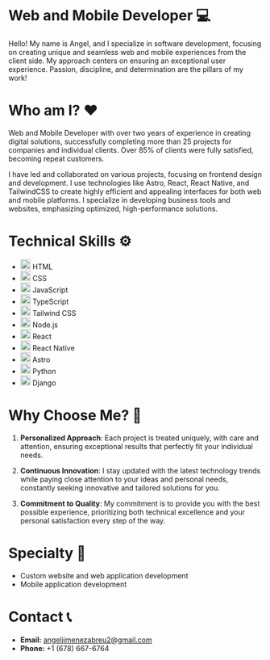 # Web and Mobile Developer 💻

Hello! My name is Angel, and I specialize in software development, focusing on creating unique and seamless web and mobile experiences from the client side. My approach centers on ensuring an exceptional user experience. Passion, discipline, and determination are the pillars of my work!

# Who am I? ❤

Web and Mobile Developer with over two years of experience in creating digital solutions, successfully completing more than 25 projects for companies and individual clients. Over 85% of clients were fully satisfied, becoming repeat customers.

I have led and collaborated on various projects, focusing on frontend design and development. I use technologies like Astro, React, React Native, and TailwindCSS to create highly efficient and appealing interfaces for both web and mobile platforms. I specialize in developing business tools and websites, emphasizing optimized, high-performance solutions.

# Technical Skills ⚙

- <img src="https://cdn-icons-png.flaticon.com/512/1532/1532556.png" alt="HTML Logo" width="20"/> HTML
- <img src="https://upload.wikimedia.org/wikipedia/commons/thumb/6/62/CSS3_logo.svg/800px-CSS3_logo.svg.png" alt="CSS Logo" width="20"/> CSS
- <img src="https://upload.wikimedia.org/wikipedia/commons/thumb/9/99/Unofficial_JavaScript_logo_2.svg/800px-Unofficial_JavaScript_logo_2.svg.png" alt="JS Logo" width="20"/> JavaScript
- <img src="https://upload.wikimedia.org/wikipedia/commons/thumb/4/4c/Typescript_logo_2020.svg/450px-Typescript_logo_2020.svg.png" alt="TS Logo" width="20"/> TypeScript
- <img src="https://upload.wikimedia.org/wikipedia/commons/thumb/d/d5/Tailwind_CSS_Logo.svg/320px-Tailwind_CSS_Logo.svg.png" alt="Tailwind CSS Logo" width="20"/> Tailwind CSS
- <img src="https://upload.wikimedia.org/wikipedia/commons/thumb/d/d9/Node.js_logo.svg/1280px-Node.js_logo.svg.png" alt="Node.js Logo" width="20"/> Node.js
- <img src="https://upload.wikimedia.org/wikipedia/commons/thumb/4/47/React.svg/768px-React.svg.png" alt="React Logo" width="20"/> React
- <img src="https://upload.wikimedia.org/wikipedia/commons/thumb/a/a7/React-icon.svg/375px-React-icon.svg.png" alt="React Native Logo" width="20"/> React Native
- <img src="https://upload.wikimedia.org/wikipedia/commons/thumb/c/ca/Astro.svg/375px-Astro.svg.png" alt="Astro Logo" width="20"/> Astro
- <img src="https://upload.wikimedia.org/wikipedia/commons/thumb/c/c3/Python-logo-notext.svg/1869px-Python-logo-notext.svg.png" alt="Python Logo" width="20"/> Python
- <img src="https://download.logo.wine/logo/Django_(web_framework)/Django_(web_framework)-Logo.wine.png" alt="Django Logo" width="20"/> Django

# Why Choose Me? 🤝

1. **Personalized Approach**: Each project is treated uniquely, with care and attention, ensuring exceptional results that perfectly fit your individual needs.

2. **Continuous Innovation**: I stay updated with the latest technology trends while paying close attention to your ideas and personal needs, constantly seeking innovative and tailored solutions for you.

3. **Commitment to Quality**: My commitment is to provide you with the best possible experience, prioritizing both technical excellence and your personal satisfaction every step of the way.

# Specialty 🎯

- Custom website and web application development
- Mobile application development

# Contact 📞

- **Email:** angeljimenezabreu2@gmail.com
- **Phone:** +1 (678) 667-6764
